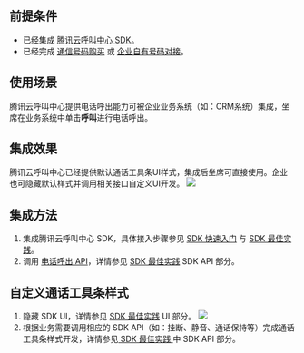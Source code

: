 ## 前提条件       
- 已经集成 [腾讯云呼叫中心 SDK](https://cloud.tencent.com/document/product/679/61237)。
- 已经完成 [通信号码购买](https://cloud.tencent.com/document/product/679/63785) 或 [企业自有号码对接](https://cloud.tencent.com/document/product/679/67131)。

## 使用场景
腾讯云呼叫中心提供电话呼出能力可被企业业务系统（如：CRM系统）集成，坐席在业务系统中单击**呼叫**进行电话呼出。

## 集成效果
腾讯云呼叫中心已经提供默认通话工具条UI样式，集成后坐席可直接使用。企业也可隐藏默认样式并调用相关接口自定义UI开发。
![](https://qcloudimg.tencent-cloud.cn/raw/c0bab1cb8281376d9d8ba779dca599e4.png)
## 集成方法
1. 集成腾讯云呼叫中心 SDK，具体接入步骤参见 [SDK 快速入门](https://cloud.tencent.com/document/product/679/61237) 与 [SDK 最佳实践](https://cloud.tencent.com/document/product/679/61268)。
2. 调用 [电话呼出 API](https://cloud.tencent.com/document/product/679/61268#sdkAPI)，详情参见 [SDK 最佳实践](https://cloud.tencent.com/document/product/679/61268) SDK API 部分。

## 自定义通话工具条样式
1. 隐藏 SDK UI，详情参见 [SDK 最佳实践](https://cloud.tencent.com/document/product/679/61268) UI 部分。
![](https://qcloudimg.tencent-cloud.cn/raw/3520193edafe75e40da61533483de703.png)
2. 根据业务需要调用相应的 SDK API（如：挂断、静音、通话保持等）完成通话工具条样式开发，详情参见[ SDK 最佳实践 ](https://cloud.tencent.com/document/product/679/61268)中 SDK API 部分。
